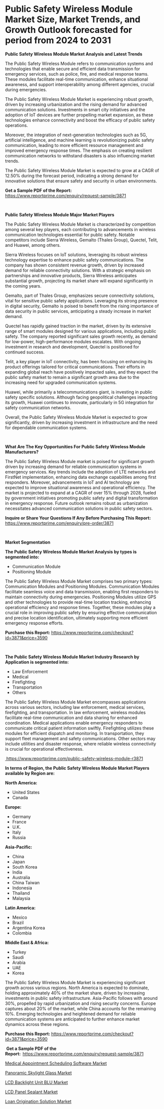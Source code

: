 <p><h1>Public Safety Wireless Module Market Size, Market Trends, and Growth Outlook forecasted for period from 2024 to 2031</h1></p><p><strong>Public Safety Wireless Module Market Analysis and Latest Trends</strong></p>
<p><p>The Public Safety Wireless Module refers to communication systems and technologies that enable secure and efficient data transmission for emergency services, such as police, fire, and medical response teams. These modules facilitate real-time communication, enhance situational awareness, and support interoperability among different agencies, crucial during emergencies.</p><p>The Public Safety Wireless Module Market is experiencing robust growth, driven by increasing urbanization and the rising demand for advanced communication solutions. Investments in smart city initiatives and the adoption of IoT devices are further propelling market expansion, as these technologies enhance connectivity and boost the efficacy of public safety operations. </p><p>Moreover, the integration of next-generation technologies such as 5G, artificial intelligence, and machine learning is revolutionizing public safety communication, leading to more efficient resource management and improved emergency response times. The emphasis on creating resilient communication networks to withstand disasters is also influencing market trends. </p><p>The Public Safety Wireless Module Market is expected to grow at a CAGR of 12.50% during the forecast period, indicating a strong demand for innovative solutions that ensure safety and security in urban environments.</p></p>
<p><strong>Get a Sample PDF of the Report:&nbsp;</strong> <a href="https://www.reportprime.com/enquiry/request-sample/3871">https://www.reportprime.com/enquiry/request-sample/3871</a></p>
<p>&nbsp;</p>
<p><strong>Public Safety Wireless Module Major Market Players</strong></p>
<p><p>The Public Safety Wireless Module Market is characterized by competition among several key players, each contributing to advancements in wireless communication technologies essential for public safety. Notable competitors include Sierra Wireless, Gemalto (Thales Group), Quectel, Telit, and Huawei, among others.</p><p>Sierra Wireless focuses on IoT solutions, leveraging its robust wireless technology expertise to enhance public safety communications. The company has shown consistent revenue growth, driven by increased demand for reliable connectivity solutions. With a strategic emphasis on partnerships and innovative products, Sierra Wireless anticipates substantial growth, projecting its market share will expand significantly in the coming years.</p><p>Gemalto, part of Thales Group, emphasizes secure connectivity solutions, vital for sensitive public safety applications. Leveraging its strong presence in digital security, Gemalto is poised to benefit from the rising importance of data security in public services, anticipating a steady increase in market demand.</p><p>Quectel has rapidly gained traction in the market, driven by its extensive range of smart modules designed for various applications, including public safety. The company reported significant sales growth recently, as demand for low-power, high-performance modules escalates. With ongoing investment in research and development, Quectel is positioned for continued success.</p><p>Telit, a key player in IoT connectivity, has been focusing on enhancing its product offerings tailored for critical communications. Their efforts in expanding global reach have positively impacted sales, and they expect the public safety market to remain a significant growth area due to the increasing need for upgraded communication systems.</p><p>Huawei, while primarily a telecommunications giant, is investing in public safety specific solutions. Although facing geopolitical challenges impacting its growth, Huawei continues to innovate, particularly in 5G integration for safety communication networks.</p><p>Overall, the Public Safety Wireless Module Market is expected to grow significantly, driven by increasing investment in infrastructure and the need for dependable communication systems.</p></p>
<p>&nbsp;</p>
<p><strong>What Are The Key Opportunities For Public Safety Wireless Module Manufacturers?</strong></p>
<p><p>The Public Safety Wireless Module market is poised for significant growth driven by increasing demand for reliable communication systems in emergency services. Key trends include the adoption of LTE networks and FirstNet implementation, enhancing data exchange capabilities among first responders. Moreover, advancements in IoT and AI technology are expected to improve situational awareness and operational efficiency. The market is projected to expand at a CAGR of over 15% through 2028, fueled by government initiatives promoting public safety and digital transformation in emergency response. Future outlook remains robust as urbanization necessitates advanced communication solutions in public safety sectors.</p></p>
<p><strong>Inquire or Share Your Questions If Any Before Purchasing This Report:</strong> <a href="https://www.reportprime.com/enquiry/pre-order/3871">https://www.reportprime.com/enquiry/pre-order/3871</a></p>
<p>&nbsp;</p>
<p><strong>Market Segmentation</strong></p>
<p><strong>The Public Safety Wireless Module Market Analysis by types is segmented into:</strong></p>
<p><ul><li>Communication Module</li><li>Positioning Module</li></ul></p>
<p><p>The Public Safety Wireless Module Market comprises two primary types: Communication Modules and Positioning Modules. Communication Modules facilitate seamless voice and data transmission, enabling first responders to maintain connectivity during emergencies. Positioning Modules utilize GPS and other technologies to provide real-time location tracking, enhancing operational efficiency and response times. Together, these modules play a crucial role in improving public safety by ensuring effective communication and precise location identification, ultimately supporting more efficient emergency response efforts.</p></p>
<p><strong>Purchase this Report:&nbsp;</strong><a href="https://www.reportprime.com/checkout?id=3871&price=3590">https://www.reportprime.com/checkout?id=3871&price=3590</a></p>
<p>&nbsp;</p>
<p><strong>The Public Safety Wireless Module Market Industry Research by Application is segmented into:</strong></p>
<p><ul><li>Law Enforcement</li><li>Medical</li><li>Firefighting</li><li>Transportation</li><li>Others</li></ul></p>
<p><p>The Public Safety Wireless Module Market encompasses applications across various sectors, including law enforcement, medical services, firefighting, and transportation. In law enforcement, wireless modules facilitate real-time communication and data sharing for enhanced coordination. Medical applications enable emergency responders to communicate critical patient information swiftly. Firefighting utilizes these modules for efficient dispatch and monitoring. In transportation, they support fleet management and safety communications. Other sectors may include utilities and disaster response, where reliable wireless connectivity is crucial for operational effectiveness.</p></p>
<p><a href="https://www.reportprime.com/public-safety-wireless-module-r3871">&nbsp;https://www.reportprime.com/public-safety-wireless-module-r3871</a></p>
<p><strong>In terms of Region, the Public Safety Wireless Module Market Players available by Region are:</strong></p>
<p>
    <p> <strong> North America: </strong>
        <ul>
            <li>United States</li>
            <li>Canada</li>
        </ul>
        </p> 
    <p> <strong> Europe: </strong>
        <ul>
            <li>Germany</li>
            <li>France</li>
            <li>U.K.</li>
            <li>Italy</li>
            <li>Russia</li>
        </ul>
        </p> 
    <p> <strong> Asia-Pacific: </strong>
        <ul>
            <li>China</li>
            <li>Japan</li>
            <li>South Korea</li>
            <li>India</li>
            <li>Australia</li>
            <li>China Taiwan</li>
            <li>Indonesia</li>
            <li>Thailand</li>
            <li>Malaysia</li>
        </ul>
        </p> 
    <p> <strong> Latin America: </strong>
        <ul>
            <li>Mexico</li>
            <li>Brazil</li>
            <li>Argentina Korea</li>
            <li>Colombia</li>
        </ul>
        </p> 
    <p> <strong> Middle East & Africa: </strong>
        <ul>
            <li>Turkey</li>
            <li>Saudi</li>
            <li>Arabia</li>
            <li>UAE</li>
            <li>Korea</li>
        </ul>
    </p>
    </p>
<p><p>The Public Safety Wireless Module Market is experiencing significant growth across various regions. North America is expected to dominate, holding approximately 40% of the market share, driven by increasing investments in public safety infrastructure. Asia-Pacific follows with around 30%, propelled by rapid urbanization and rising security concerns. Europe captures about 20% of the market, while China accounts for the remaining 10%. Emerging technologies and heightened demand for reliable communication systems are anticipated to further enhance market dynamics across these regions.</p></p>
<p><strong>Purchase this Report: </strong><a href="https://www.reportprime.com/checkout?id=3871&price=3590">https://www.reportprime.com/checkout?id=3871&price=3590</a></p>
<p>&nbsp;<strong>Get a Sample PDF of the Report:&nbsp;&nbsp;</strong><a href="https://www.reportprime.com/enquiry/request-sample/3871">https://www.reportprime.com/enquiry/request-sample/3871</a></p>
<p><strong></strong></p>
<p><p><a href="https://www.linkedin.com/pulse/medical-appointment-scheduling-software-market-global-regional-qipfe?trackingId=awo6DONySqy2yETXdTfhYw%3D%3D">Medical Appointment Scheduling Software Market</a></p><p><a href="https://issuu.com/reportprime-2/docs/panoramic-skylight-glass-market-siz_44386b7506e483">Panoramic Skylight Glass Market</a></p><p><a href="https://github.com/JudyWalsh475/Market-Research-Report-List-1/blob/main/lcd-backlight-unit-blu-market.md">LCD Backlight Unit BLU Market</a></p><p><a href="https://github.com/AshikRahman665/Market-Research-Report-List-1/blob/main/lcd-panel-sealant-market.md">LCD Panel Sealant Market</a></p><p><a href="https://www.linkedin.com/pulse/loan-origination-solution-market-insights-product-type-application-zv0qe?trackingId=NzgUHjDKQpWc516zOB31jQ%3D%3D">Loan Origination Solution Market</a></p></p>